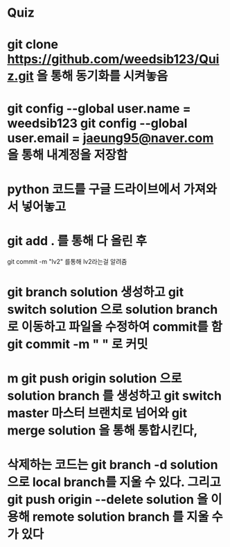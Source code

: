 # Quiz

# git clone https://github.com/weedsib123/Quiz.git  을 통해 동기화를 시켜놓음
# git config --global user.name = weedsib123 git config --global user.email = jaeung95@naver.com 을 통해 내계정을 저장함
# python 코드를 구글 드라이브에서 가져와서 넣어놓고 
# git add . 를 통해 다 올린 후 
  git commit -m "lv2" 를통해 lv2라는걸 알려줌
# git branch solution 생성하고 git switch solution 으로 solution branch 로 이동하고 파일을 수정하여 commit를 함 git commit -m " " 로 커밋
# m git push origin solution 으로 solution branch 를 생성하고 git switch master 마스터 브랜치로 넘어와 git merge solution 을 통해 통합시킨다,
# 삭제하는 코드는 git branch -d solution 으로 local branch를 지울 수 있다. 그리고 git push origin --delete solution 을 이용해 remote solution branch 를 지울 수가 있다
